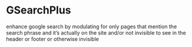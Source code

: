 # GSearchPlus
enhance google  search by modulating for only pages that mention the search phrase and it’s actually on the site and/or not invisible to see in the header or footer or otherwise invisible 
